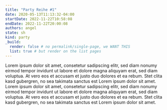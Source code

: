```yaml
---
title: "Party Reihe #1"
date: 2020-05-13T11:13:32-04:00
startDate: 2022-11-22T10:58:08
endDate: 2022-11-22T20:00:08
authors: angel
state: sh
kind: party
_build:
  render: false # no permalink/single-page, we WANT THIS
  list: true # but render on the list pages
---
```


Lorem ipsum dolor sit amet, consetetur sadipscing elitr, sed diam nonumy eirmod tempor invidunt ut labore et dolore magna aliquyam erat, sed diam voluptua. At vero eos et accusam et justo duo dolores et ea rebum. Stet clita kasd gubergren, no sea takimata sanctus est Lorem ipsum dolor sit amet. Lorem ipsum dolor sit amet, consetetur sadipscing elitr, sed diam nonumy eirmod tempor invidunt ut labore et dolore magna aliquyam erat, sed diam voluptua. At vero eos et accusam et justo duo dolores et ea rebum. Stet clita kasd gubergren, no sea takimata sanctus est Lorem ipsum dolor sit amet.
